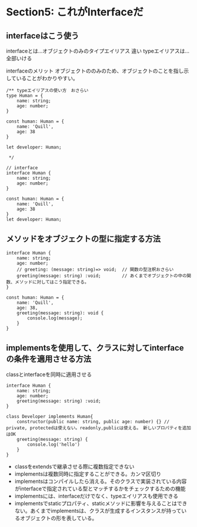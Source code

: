 # Section5: これがInterfaceだ

## interfaceはこう使う

interfaceとは...オブジェクトのみのタイプエイリアス
違い
typeエイリアスは...全部いける

interfaceのメリット
オブジェクトののみのため、オブジェクトのことを指し示していることがわかりやすい。

```tsx
/** typeエイリアスの使い方　おさらい
type Human = {
    name: string;
    age: number;
}

const human: Human = {
    name: 'Quill',
    age: 38
}

let developer: Human;

 */

// interface
interface Human {
    name: string;
    age: number;
}

const human: Human = {
    name: 'Quill',
    age: 38
}
let developer: Human;
```

## メソッドをオブジェクトの型に指定する方法

```tsx
interface Human {
    name: string;
    age: number;
    // greeting: (message: string)=> void;  // 関数の型注釈おさらい
    greeting(message: string) :void;        // あくまでオブジェクトの中の関数、メソッドに対してはこう指定できる。
}

const human: Human = {
    name: 'Quill',
    age: 38,
    greeting(message: string): void {
        console.log(message);
    }
}

```

## implementsを使用して、クラスに対してinterfaceの条件を適用させる方法

classとinterfaceを同時に適用させる

```tsx
interface Human {
    name: string;
    age: number;
    greeting(message: string) :void;
}

class Developer implements Human{
    constructor(public name: string, public age: number) {} // private, protectedは使えない。readonly,publicは使える。　新しいプロパティを追加はOK
    greeting(message: string) {
        console.log('hello')
    }
}
```

- classをextendsで継承させる際に複数指定できない
- implementsは複数同時に指定することができる。カンマ区切り
- implementsはコンパイルしたら消える。そのクラスで実装されている内容がinterfaceで指定されている型とマッチするかをチェックするための機能
- implementsには、interfaceだけでなく、typeエイリアスも使用できる
- implementsでstaticプロパティ、staticメソッドに影響を与えることはできない。あくまでimplementsは、クラスが生成するインスタンスが持っているオブジェクトの形を表している。